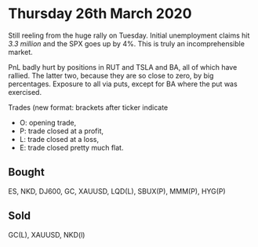 # Thursday 26th March 2020

Still reeling from the huge rally on Tuesday. Initial unemployment claims hit _3.3 million_ and the SPX goes up by 4%. This is truly an incomprehensible market.

PnL badly hurt by positions in RUT and TSLA and BA, all of which have rallied. The latter two, because they are so close to zero, by big percentages. Exposure to all via puts, except for BA where the put was exercised.

Trades \(new format: brackets after ticker indicate

* O: opening trade, 
* P: trade closed at a profit, 
* L: trade closed at a loss, 
* E: trade closed pretty much flat.

## Bought

ES, NKD, DJ600, GC, XAUUSD, LQD\(L\), SBUX\(P\), MMM\(P\), HYG\(P\)

## Sold

GC\(L\), XAUUSD, NKD\(l\)

